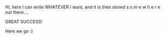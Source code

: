 Hi, here I can write WHATEVER I want, and it is then stored s o m e w h e r e out there....

GREAT SUCCESS!

Here we go :)
